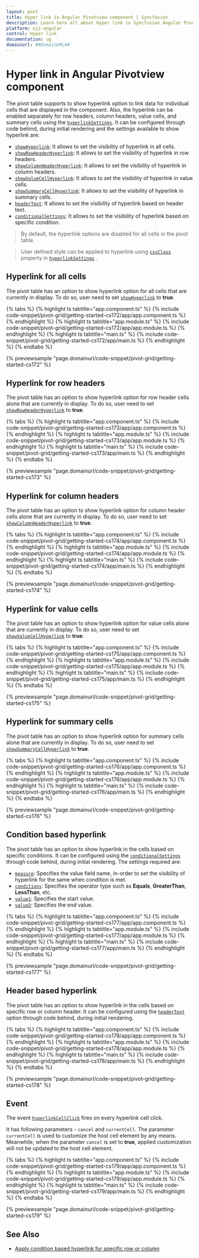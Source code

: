 ```yaml
---
layout: post
title: Hyper link in Angular Pivotview component | Syncfusion
description: Learn here all about Hyper link in Syncfusion Angular Pivotview component of Syncfusion Essential JS 2 and more.
platform: ej2-angular
control: Hyper link 
documentation: ug
domainurl: ##DomainURL##
---
```


# Hyper link in Angular Pivotview component

The pivot table supports to show hyperlink option to link data for individual cells that are displayed in the component. Also, the hyperlink can be enabled separately for row headers, column headers, value cells, and summary cells using the [`hyperlinkSettings`](https://ej2.syncfusion.com/angular/documentation/api/pivotview/hyperlinkSettings/). It can be configured through code behind, during initial rendering and the settings available to show hyperlink are:

* [`showHyperlink`](https://ej2.syncfusion.com/angular/documentation/api/pivotview/hyperlinkSettings/#showhyperlink): It allows to set the visibility of hyperlink in all cells.
* [`showRowHeaderHyperlink`](https://ej2.syncfusion.com/angular/documentation/api/pivotview/hyperlinkSettings/#showrowheaderhyperlink): It allows to set the visibility of hyperlink in row headers.
* [`showColumnHeaderHyperlink`](https://ej2.syncfusion.com/angular/documentation/api/pivotview/hyperlinkSettings/#showcolumnheaderhyperlink): It allows to set the visibility of hyperlink in column headers.
* [`showValueCellHyperlink`](https://ej2.syncfusion.com/angular/documentation/api/pivotview/hyperlinkSettings/#showvaluecellhyperlink): It allows to set the visibility of hyperlink in value cells.
* [`showSummaryCellHyperlink`](https://ej2.syncfusion.com/angular/documentation/api/pivotview/hyperlinkSettings/#showsummarycellhyperlink): It allows to set the visibility of hyperlink in summary cells.
* [`headerText`](https://ej2.syncfusion.com/angular/documentation/api/pivotview/hyperlinkSettings/#headertext): It allows to set the visibility of hyperlink based on header text.
* [`conditionalSettings`](https://ej2.syncfusion.com/angular/documentation/api/pivotview/hyperlinkSettings/#conditionalsettings): It allows to set the visibility of hyperlink based on specific condition.
<!-- markdownlint-disable MD028 -->
> By default, the hyperlink options are disabled for all cells in the pivot table.

> User defined style can be applied to hyperlink using [`cssClass`](https://ej2.syncfusion.com/angular/documentation/api/pivotview/hyperlinkSettings/#cssclass) property in [`hyperlinkSettings`](https://ej2.syncfusion.com/angular/documentation/api/pivotview/hyperlinkSettings/) .

## Hyperlink for all cells

The pivot table has an option to show hyperlink option for all cells that are currently in display. To do so, user need to set [`showHyperlink`](https://ej2.syncfusion.com/angular/documentation/api/pivotview/hyperlinkSettings/#showhyperlink) to **true**.

{% tabs %}
{% highlight ts tabtitle="app.component.ts" %}
{% include code-snippet/pivot-grid/getting-started-cs172/app/app.component.ts %}
{% endhighlight %}
{% highlight ts tabtitle="app.module.ts" %}
{% include code-snippet/pivot-grid/getting-started-cs172/app/app.module.ts %}
{% endhighlight %}
{% highlight ts tabtitle="main.ts" %}
{% include code-snippet/pivot-grid/getting-started-cs172/app/main.ts %}
{% endhighlight %}
{% endtabs %}
  
{% previewsample "page.domainurl/code-snippet/pivot-grid/getting-started-cs172" %}

## Hyperlink for row headers

The pivot table has an option to show hyperlink option for row header cells alone that are currently in display. To do so, user need to set [`showRowHeaderHyperlink`](https://ej2.syncfusion.com/angular/documentation/api/pivotview/hyperlinkSettings/#showrowheaderhyperlink) to **true**.

{% tabs %}
{% highlight ts tabtitle="app.component.ts" %}
{% include code-snippet/pivot-grid/getting-started-cs173/app/app.component.ts %}
{% endhighlight %}
{% highlight ts tabtitle="app.module.ts" %}
{% include code-snippet/pivot-grid/getting-started-cs173/app/app.module.ts %}
{% endhighlight %}
{% highlight ts tabtitle="main.ts" %}
{% include code-snippet/pivot-grid/getting-started-cs173/app/main.ts %}
{% endhighlight %}
{% endtabs %}
  
{% previewsample "page.domainurl/code-snippet/pivot-grid/getting-started-cs173" %}

## Hyperlink for column headers

The pivot table has an option to show hyperlink option for column header cells alone that are currently in display. To do so, user need to set [`showColumnHeaderHyperlink`](hhttps://ej2.syncfusion.com/angular/documentation/api/pivotview/hyperlinkSettings/#showcolumnheaderhyperlink) to **true**.

{% tabs %}
{% highlight ts tabtitle="app.component.ts" %}
{% include code-snippet/pivot-grid/getting-started-cs174/app/app.component.ts %}
{% endhighlight %}
{% highlight ts tabtitle="app.module.ts" %}
{% include code-snippet/pivot-grid/getting-started-cs174/app/app.module.ts %}
{% endhighlight %}
{% highlight ts tabtitle="main.ts" %}
{% include code-snippet/pivot-grid/getting-started-cs174/app/main.ts %}
{% endhighlight %}
{% endtabs %}
  
{% previewsample "page.domainurl/code-snippet/pivot-grid/getting-started-cs174" %}

## Hyperlink for value cells

The pivot table has an option to show hyperlink option for value cells alone that are currently in display. To do so, user need to set [`showValueCellHyperlink`](https://ej2.syncfusion.com/angular/documentation/api/pivotview/hyperlinkSettings/#showvaluecellhyperlink) to **true**.

{% tabs %}
{% highlight ts tabtitle="app.component.ts" %}
{% include code-snippet/pivot-grid/getting-started-cs175/app/app.component.ts %}
{% endhighlight %}
{% highlight ts tabtitle="app.module.ts" %}
{% include code-snippet/pivot-grid/getting-started-cs175/app/app.module.ts %}
{% endhighlight %}
{% highlight ts tabtitle="main.ts" %}
{% include code-snippet/pivot-grid/getting-started-cs175/app/main.ts %}
{% endhighlight %}
{% endtabs %}
  
{% previewsample "page.domainurl/code-snippet/pivot-grid/getting-started-cs175" %}

## Hyperlink for summary cells

The pivot table has an option to show hyperlink option for summary cells alone that are currently in display. To do so, user need to set [`showSummaryCellHyperlink`](https://ej2.syncfusion.com/angular/documentation/api/pivotview/hyperlinkSettings/#showsummarycellhyperlink) to **true**.

{% tabs %}
{% highlight ts tabtitle="app.component.ts" %}
{% include code-snippet/pivot-grid/getting-started-cs176/app/app.component.ts %}
{% endhighlight %}
{% highlight ts tabtitle="app.module.ts" %}
{% include code-snippet/pivot-grid/getting-started-cs176/app/app.module.ts %}
{% endhighlight %}
{% highlight ts tabtitle="main.ts" %}
{% include code-snippet/pivot-grid/getting-started-cs176/app/main.ts %}
{% endhighlight %}
{% endtabs %}
  
{% previewsample "page.domainurl/code-snippet/pivot-grid/getting-started-cs176" %}

## Condition based hyperlink

The pivot table has an option to show hyperlink in the cells based on specific conditions. It can be configured using the [`conditionalSettings`](https://ej2.syncfusion.com/angular/documentation/api/pivotview/conditionalSettings/) through code behind, during initial rendering. The settings required are:

* [`measure`](https://ej2.syncfusion.com/angular/documentation/api/pivotview/conditionalSettings/#measure): Specifies the value field name, in-order to set the visibility of hyperlink for the same when condition is met.
* [`conditions`](https://ej2.syncfusion.com/angular/documentation/api/pivotview/conditionalSettings/#conditions): Specifies the operator type such as **Equals**, **GreaterThan**, **LessThan**, etc.
* [`value1`](https://ej2.syncfusion.com/angular/documentation/api/pivotview/conditionalSettings/#value1): Specifies the start value.
* [`value2`](https://ej2.syncfusion.com/angular/documentation/api/pivotview/conditionalSettings/#value2): Specifies the end value.

{% tabs %}
{% highlight ts tabtitle="app.component.ts" %}
{% include code-snippet/pivot-grid/getting-started-cs177/app/app.component.ts %}
{% endhighlight %}
{% highlight ts tabtitle="app.module.ts" %}
{% include code-snippet/pivot-grid/getting-started-cs177/app/app.module.ts %}
{% endhighlight %}
{% highlight ts tabtitle="main.ts" %}
{% include code-snippet/pivot-grid/getting-started-cs177/app/main.ts %}
{% endhighlight %}
{% endtabs %}
  
{% previewsample "page.domainurl/code-snippet/pivot-grid/getting-started-cs177" %}

## Header based hyperlink

The pivot table has an option to show hyperlink in the cells based on specific row or column header. It can be configured using the [`headerText`](https://ej2.syncfusion.com/angular/documentation/api/pivotview/hyperlinkSettings/#headertext) option through code behind, during initial rendering.

{% tabs %}
{% highlight ts tabtitle="app.component.ts" %}
{% include code-snippet/pivot-grid/getting-started-cs178/app/app.component.ts %}
{% endhighlight %}
{% highlight ts tabtitle="app.module.ts" %}
{% include code-snippet/pivot-grid/getting-started-cs178/app/app.module.ts %}
{% endhighlight %}
{% highlight ts tabtitle="main.ts" %}
{% include code-snippet/pivot-grid/getting-started-cs178/app/main.ts %}
{% endhighlight %}
{% endtabs %}
  
{% previewsample "page.domainurl/code-snippet/pivot-grid/getting-started-cs178" %}

## Event

The event [`hyperlinkCellClick`](https://ej2.syncfusion.com/angular/documentation/api/pivotview#hyperlinkcellclick) fires on every hyperlink cell click.

It has following parameters - `cancel` and `currentCell`. The parameter `currentCell` is used to customize the host cell element by any means. Meanwhile, when the parameter `cancel` is set to **true**, applied customization will not be updated to the host cell element.

{% tabs %}
{% highlight ts tabtitle="app.component.ts" %}
{% include code-snippet/pivot-grid/getting-started-cs179/app/app.component.ts %}
{% endhighlight %}
{% highlight ts tabtitle="app.module.ts" %}
{% include code-snippet/pivot-grid/getting-started-cs179/app/app.module.ts %}
{% endhighlight %}
{% highlight ts tabtitle="main.ts" %}
{% include code-snippet/pivot-grid/getting-started-cs179/app/main.ts %}
{% endhighlight %}
{% endtabs %}
  
{% previewsample "page.domainurl/code-snippet/pivot-grid/getting-started-cs179" %}

## See Also

* [Apply condition based hyperlink for specific row or column](./how-to/apply-condition-based-hyper-link-for-specific-row-or-column)